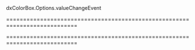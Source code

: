 <!--id-->dxColorBox.Options.valueChangeEvent<!--/id-->
===========================================================================
<!--hidden--><!--/hidden-->
===========================================================================

